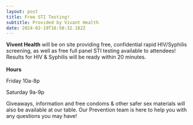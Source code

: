 ```yaml
---
layout: post
title: Free STI Testing!
subtitle: Provided by Vivant Health
date: 2024-02-19T16:58:32.182Z
---
```

**Vivent Health** will be on site providing free, confidential rapid HIV/Syphilis screening, as well as free full panel STI testing available to attendees! Results for HIV & Syphilis will be ready within 20 minutes.\
\
**Hours** 

Friday 10a-8p

Saturday 9a-9p

Giveaways, information and free condoms & other safer sex materials will also be available at our table. Our Prevention team is here to help you with any questions you may have!
